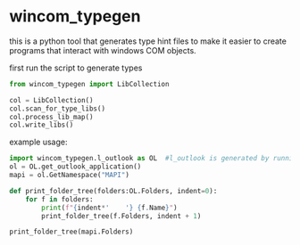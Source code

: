 # wincom_typegen
this is a python tool that generates type hint files to make it easier to create programs that interact with windows COM objects.

first run the script to generate types
```python
from wincom_typegen import LibCollection

col = LibCollection()
col.scan_for_type_libs()
col.process_lib_map()
col.write_libs()
```

example usage:
```py
import wincom_typegen.l_outlook as OL  #l_outlook is generated by running the code above
ol = OL.get_outlook_application()
mapi = ol.GetNamespace("MAPI")

def print_folder_tree(folders:OL.Folders, indent=0):
    for f in folders:
        print(f"{indent*'    '} {f.Name}")
        print_folder_tree(f.Folders, indent + 1)

print_folder_tree(mapi.Folders)
```

